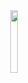 <div align="center">
    <img src="https://cdn.discordapp.com/avatars/780408136460402738/be0ac2bc8b228bac9fc21e82740e2c30.png?size=1024" height="16%" width="16%">
</div>